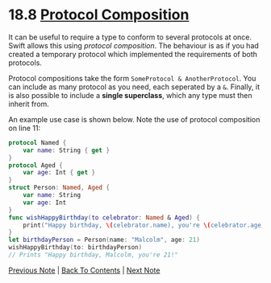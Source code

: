 # 18.8 [Protocol Composition](https://developer.apple.com/library/content/documentation/Swift/Conceptual/Swift_Programming_Language/Protocols.html#//apple_ref/doc/uid/TP40014097-CH25-ID282)

It can be useful to require a type to conform to several protocols at once. Swift allows this using *protocol composition*. The behaviour is as if you had created a temporary protocol which implemented the requirements of both protocols.

Protocol compositions take the form `SomeProtocol & AnotherProtocol`. You can include as many protocol as you need, each seperated by a `&`. Finally, it is also possible to include a **single superclass**, which any type must then inherit from.

An example use case is shown below. Note the use of protocol composition on line 11:

```Swift
protocol Named {
    var name: String { get }
}
protocol Aged {
    var age: Int { get }
}
struct Person: Named, Aged {
    var name: String
    var age: Int
}
func wishHappyBirthday(to celebrator: Named & Aged) {
    print("Happy birthday, \(celebrator.name), you're \(celebrator.age)!")
}
let birthdayPerson = Person(name: "Malcolm", age: 21)
wishHappyBirthday(to: birthdayPerson)
// Prints "Happy birthday, Malcolm, you're 21!"
```

[Previous Note](../18%20-%20Protocols/18.7%20-%20Protocol%20Inheritance%20and%20Class-only%20Protocols.md) | [Back To Contents](https://github.com/Firanus/swift-language-guide-notes) | [Next Note](../18%20-%20Protocols/18.9%20-%20Protocol%20Extensions.md)